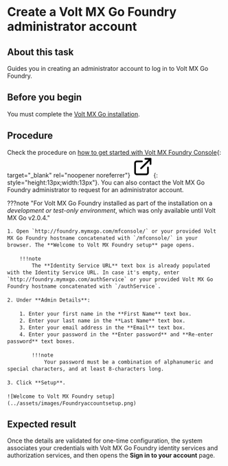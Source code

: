 # Create a Volt MX Go Foundry administrator account

## About this task

Guides you in creating an administrator account to log in to Volt MX Go Foundry.

## Before you begin

You must complete the [Volt MX Go installation](../tutorials/installation.md). 

## Procedure

Check the procedure on [how to get started with Volt MX Foundry Console](https://opensource.hcltechsw.com/volt-mx-docs/95/docs/documentation/Foundry/voltmx_foundry_user_guide/Content/How_to_access_VoltMX_Foundry_Portal_on-Prem.html "Link opens a new tab"){: target="_blank" rel="noopener noreferrer"}&nbsp;![link image](../assets/images/external-link.svg){: style="height:13px;width:13px"}. You can also contact the Volt MX Go Foundry administrator to request for an administrator account. 


???note "For Volt MX Go Foundry installed as part of the installation on a *development or test-only environment*, which was only available until Volt MX Go v2.0.4."

    1. Open `http://foundry.mymxgo.com/mfconsole/` or your provided Volt MX Go Foundry hostname concatenated with `/mfconsole/` in your browser. The **Welcome to Volt MX Foundry setup** page opens.

        !!!note
            The **Identity Service URL** text box is already populated with the Identity Service URL. In case it's empty, enter `http://foundry.mymxgo.com/authService` or your provided Volt MX Go Foundry hostname concatenated with `/authService`.

    2. Under **Admin Details**: 

        1. Enter your first name in the **First Name** text box. 
        2. Enter your last name in the **Last Name** text box.
        3. Enter your email address in the **Email** text box. 
        4. Enter your password in the **Enter password** and **Re-enter password** text boxes.

            !!!note
                Your password must be a combination of alphanumeric and special characters, and at least 8-characters long. 

    3. Click **Setup**.

    ![Welcome to Volt MX Foundry setup](../assets/images/Foundryaccountsetup.png)


## Expected result

Once the details are validated for one-time configuration, the system associates your credentials with Volt MX Go Foundry identity services and authorization services, and then opens the **Sign in to your account** page. 

